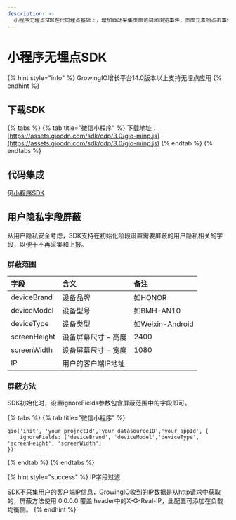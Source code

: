 ```yaml
---
description: >-
  小程序无埋点SDK在代码埋点基础上，增加自动采集页面访问和浏览事件，页面元素的点击事件，元素值改变事件以及表单提交事件等，作为代码埋点的补充并结合对重要事件的圈选，支持特定场景的分析应用，如元素事件分析、页面热图分析等。
---
```


# 小程序无埋点SDK

{% hint style="info" %}
GrowingIO增长平台14.0版本以上支持无埋点应用
{% endhint %}

## 下载SDK

{% tabs %}
{% tab title="微信小程序" %}
下载地址：[https://assets.giocdn.com/sdk/cdp/3.0/gio-minp.js](https://assets.giocdn.com/sdk/cdp/3.0/gio-minp.js)
{% endtab %}
{% endtabs %}

##  代码集成

见[小程序SDK](./)

## 用户隐私字段屏蔽

从用户隐私安全考虑，SDK支持在初始化阶段设置需要屏蔽的用户隐私相关的字段，以便于不再采集和上报。

### 屏蔽范围

| 字段 | 含义 | 备注 |
| :--- | :--- | :--- |
| deviceBrand | 设备品牌 | 如HONOR |
| deviceModel | 设备型号 | 如BMH-AN10 |
| deviceType | 设备类型 | 如Weixin-Android |
| screenHeight | 设备屏幕尺寸 - 高度 | 2400 |
| screenWidth | 设备屏幕尺寸 - 宽度 | 1080 |
| IP | 用户的客户端IP地址 |  |

### 屏蔽方法

SDK初始化时，设置ignoreFields参数包含屏蔽范围中的字段即可。

{% tabs %}
{% tab title="微信小程序" %}
```text
gio('init', 'your projrctId','your datasourceID','your appId', {
    ignoreFields: ['deviceBrand', 'deviceModel','deviceType', 'screenHeight', 'screenWidth']
})
```
{% endtab %}
{% endtabs %}

{% hint style="success" %}
IP字段过滤

SDK不采集用户的客户端IP信息，GrowingIO收到的IP数据是从http请求中获取的，屏蔽方法使用 0.0.0.0 覆盖 header中的X-G-Real-IP，此配置可添加在负载均衡侧。
{% endhint %}









